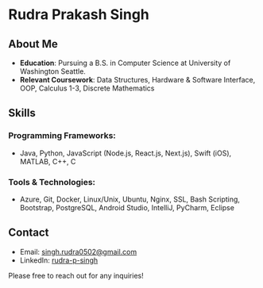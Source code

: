 # Rudra Prakash Singh
## About Me
- **Education**: Pursuing a B.S. in Computer Science at University of Washington Seattle.
- **Relevant Coursework**:  Data Structures, Hardware & Software Interface, OOP, Calculus 1-3, Discrete Mathematics

## Skills
### Programming Frameworks:
- Java, Python, JavaScript (Node.js, React.js, Next.js), Swift (iOS), MATLAB, C++, C

### Tools & Technologies:
- Azure, Git, Docker, Linux/Unix, Ubuntu, Nginx, SSL, Bash Scripting, Bootstrap, PostgreSQL, Android Studio, IntelliJ, PyCharm, Eclipse

## Contact
- Email: singh.rudra0502@gmail.com
- LinkedIn: [rudra-p-singh](https://www.linkedin.com/in/rudra-p-singh)

Please free to reach out for any inquiries!
